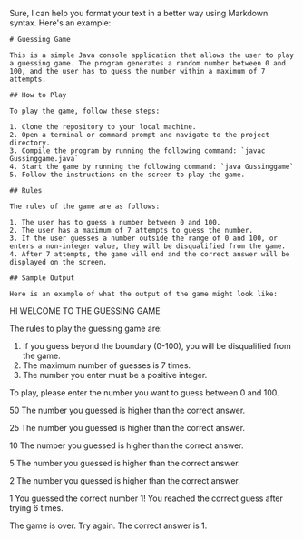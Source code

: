 Sure, I can help you format your text in a better way using Markdown syntax. Here's an example:

```
# Guessing Game

This is a simple Java console application that allows the user to play a guessing game. The program generates a random number between 0 and 100, and the user has to guess the number within a maximum of 7 attempts.

## How to Play

To play the game, follow these steps:

1. Clone the repository to your local machine.
2. Open a terminal or command prompt and navigate to the project directory.
3. Compile the program by running the following command: `javac Gussinggame.java`
4. Start the game by running the following command: `java Gussinggame`
5. Follow the instructions on the screen to play the game.

## Rules

The rules of the game are as follows:

1. The user has to guess a number between 0 and 100.
2. The user has a maximum of 7 attempts to guess the number.
3. If the user guesses a number outside the range of 0 and 100, or enters a non-integer value, they will be disqualified from the game.
4. After 7 attempts, the game will end and the correct answer will be displayed on the screen.

## Sample Output

Here is an example of what the output of the game might look like:

```
HI WELCOME TO THE GUESSING GAME

The rules to play the guessing game are:
1. If you guess beyond the boundary (0-100), you will be disqualified from the game.
2. The maximum number of guesses is 7 times.
3. The number you enter must be a positive integer.

To play, please enter the number you want to guess between 0 and 100.

50
The number you guessed is higher than the correct answer.

25
The number you guessed is higher than the correct answer.

10
The number you guessed is higher than the correct answer.

5
The number you guessed is higher than the correct answer.

2
The number you guessed is higher than the correct answer.

1
You guessed the correct number 1! You reached the correct guess after trying 6 times.

The game is over. Try again.
The correct answer is 1.

